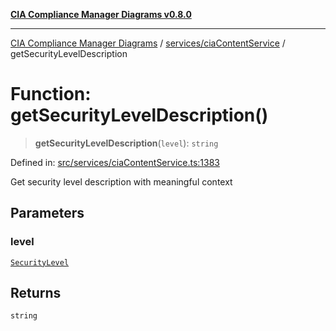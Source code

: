 [**CIA Compliance Manager Diagrams v0.8.0**](../../../README.md)

***

[CIA Compliance Manager Diagrams](../../../modules.md) / [services/ciaContentService](../README.md) / getSecurityLevelDescription

# Function: getSecurityLevelDescription()

> **getSecurityLevelDescription**(`level`): `string`

Defined in: [src/services/ciaContentService.ts:1383](https://github.com/Hack23/cia-compliance-manager/blob/9d71808d079d754f4b85858b6e4ea1bff990b076/src/services/ciaContentService.ts#L1383)

Get security level description with meaningful context

## Parameters

### level

[`SecurityLevel`](../../../types/cia/type-aliases/SecurityLevel.md)

## Returns

`string`
